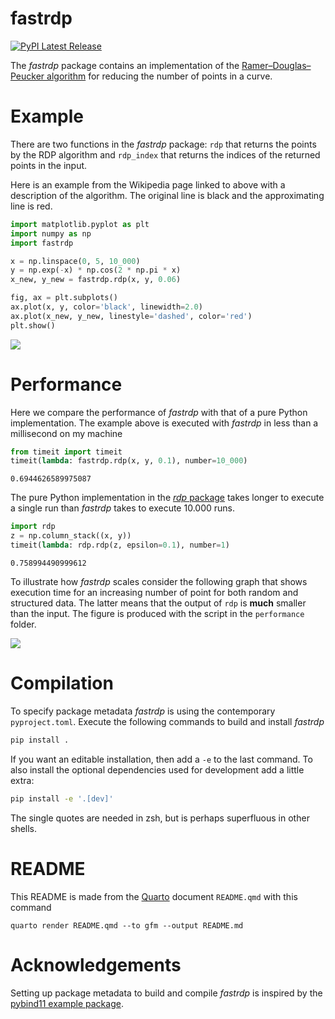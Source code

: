 # fastrdp


<a href="https://pypi.org/project/fastrdp/">
<img src="https://img.shields.io/pypi/v/fastrdp" alt="PyPI Latest Release"/>
</a>

The *fastrdp* package contains an implementation of the
[Ramer–Douglas–Peucker
algorithm](https://en.wikipedia.org/wiki/Ramer%E2%80%93Douglas%E2%80%93Peucker_algorithm)
for reducing the number of points in a curve.

# Example

There are two functions in the *fastrdp* package: `rdp` that returns the
points by the RDP algorithm and `rdp_index` that returns the indices of
the returned points in the input.

Here is an example from the Wikipedia page linked to above with a
description of the algorithm. The original line is black and the
approximating line is red.

``` python
import matplotlib.pyplot as plt
import numpy as np
import fastrdp

x = np.linspace(0, 5, 10_000)
y = np.exp(-x) * np.cos(2 * np.pi * x)
x_new, y_new = fastrdp.rdp(x, y, 0.06)

fig, ax = plt.subplots()
ax.plot(x, y, color='black', linewidth=2.0)
ax.plot(x_new, y_new, linestyle='dashed', color='red')
plt.show()
```

![](README_files/figure-commonmark/cell-2-output-1.png)

# Performance

Here we compare the performance of *fastrdp* with that of a pure Python
implementation. The example above is executed with *fastrdp* in less
than a millisecond on my machine

``` python
from timeit import timeit
timeit(lambda: fastrdp.rdp(x, y, 0.1), number=10_000)
```

    0.6944626589975087

The pure Python implementation in the [*rdp*
package](https://pypi.org/project/rdp) takes longer to execute a single
run than *fastrdp* takes to execute 10.000 runs.

``` python
import rdp
z = np.column_stack((x, y))
timeit(lambda: rdp.rdp(z, epsilon=0.1), number=1)
```

    0.758994490999612

To illustrate how *fastrdp* scales consider the following graph that
shows execution time for an increasing number of point for both random
and structured data. The latter means that the output of `rdp` is
**much** smaller than the input. The figure is produced with the script
in the `performance` folder.

![](performance/performance.png)

# Compilation

To specify package metadata *fastrdp* is using the contemporary
`pyproject.toml`. Execute the following commands to build and install
*fastrdp*

``` bash
pip install .
```

If you want an editable installation, then add a `-e` to the last
command. To also install the optional dependencies used for development
add a little extra:

``` bash
pip install -e '.[dev]'
```

The single quotes are needed in zsh, but is perhaps superfluous in other
shells.

# README

This README is made from the [Quarto](https://quarto.org) document
`README.qmd` with this command

``` {bash}
quarto render README.qmd --to gfm --output README.md
```

# Acknowledgements

Setting up package metadata to build and compile *fastrdp* is inspired
by the [pybind11 example
package](https://github.com/pybind/python_example).
